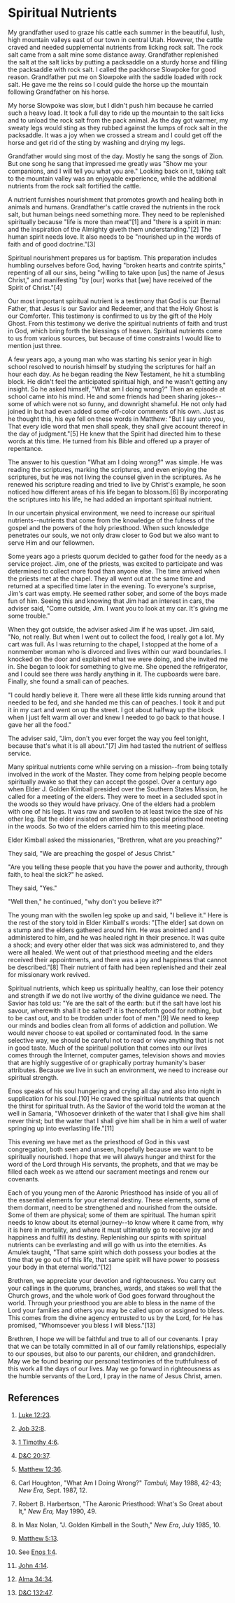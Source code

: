 # Spiritual Nutrients

My grandfather used to graze his cattle each summer in the beautiful, lush,
high mountain valleys east of our town in central Utah. However, the cattle
craved and needed supplemental nutrients from licking rock salt. The rock salt
came from a salt mine some distance away. Grandfather replenished the salt at
the salt licks by putting a packsaddle on a sturdy horse and filling the
packsaddle with rock salt. I called the packhorse Slowpoke for good reason.
Grandfather put me on Slowpoke with the saddle loaded with rock salt. He gave
me the reins so I could guide the horse up the mountain following Grandfather
on his horse.

My horse Slowpoke was slow, but I didn't push him because he carried such a
heavy load. It took a full day to ride up the mountain to the salt licks and
to unload the rock salt from the pack animal. As the day got warmer, my sweaty
legs would sting as they rubbed against the lumps of rock salt in the
packsaddle. It was a joy when we crossed a stream and I could get off the
horse and get rid of the sting by washing and drying my legs.

Grandfather would sing most of the day. Mostly he sang the songs of Zion. But
one song he sang that impressed me greatly was "Show me your companions, and I
will tell you what you are." Looking back on it, taking salt to the mountain
valley was an enjoyable experience, while the additional nutrients from the
rock salt fortified the cattle.

A nutrient furnishes nourishment that promotes growth and healing both in
animals and humans. Grandfather's cattle craved the nutrients in the rock
salt, but human beings need something more. They need to be replenished
spiritually because "life is more than meat"[1] and "there is a spirit in man:
and the inspiration of the Almighty giveth them understanding."[2] The human
spirit needs love. It also needs to be "nourished up in the words of faith and
of good doctrine."[3]

Spiritual nourishment prepares us for baptism. This preparation includes
humbling ourselves before God, having "broken hearts and contrite spirits,"
repenting of all our sins, being "willing to take upon [us] the name of Jesus
Christ," and manifesting "by [our] works that [we] have received of the Spirit
of Christ."[4]

Our most important spiritual nutrient is a testimony that God is our Eternal
Father, that Jesus is our Savior and Redeemer, and that the Holy Ghost is our
Comforter. This testimony is confirmed to us by the gift of the Holy Ghost.
From this testimony we derive the spiritual nutrients of faith and trust in
God, which bring forth the blessings of heaven. Spiritual nutrients come to us
from various sources, but because of time constraints I would like to mention
just three.

A few years ago, a young man who was starting his senior year in high school
resolved to nourish himself by studying the scriptures for half an hour each
day. As he began reading the New Testament, he hit a stumbling block. He
didn't feel the anticipated spiritual high, and he wasn't getting any insight.
So he asked himself, "What am I doing wrong?" Then an episode at school came
into his mind. He and some friends had been sharing jokes--some of which were
not so funny, and downright shameful. He not only had joined in but had even
added some off-color comments of his own. Just as he thought this, his eye
fell on these words in Matthew: "But I say unto you, That every idle word that
men shall speak, they shall give account thereof in the day of judgment."[5]
He knew that the Spirit had directed him to these words at this time. He
turned from his Bible and offered up a prayer of repentance.

The answer to his question "What am I doing wrong?" was simple. He was reading
the scriptures, marking the scriptures, and even enjoying the scriptures, but
he was not living the counsel given in the scriptures. As he renewed his
scripture reading and tried to live by Christ's example, he soon noticed how
different areas of his life began to blossom.[6] By incorporating the
scriptures into his life, he had added an important spiritual nutrient.

In our uncertain physical environment, we need to increase our spiritual
nutrients--nutrients that come from the knowledge of the fulness of the gospel
and the powers of the holy priesthood. When such knowledge penetrates our
souls, we not only draw closer to God but we also want to serve Him and our
fellowmen.

Some years ago a priests quorum decided to gather food for the needy as a
service project. Jim, one of the priests, was excited to participate and was
determined to collect more food than anyone else. The time arrived when the
priests met at the chapel. They all went out at the same time and returned at
a specified time later in the evening. To everyone's surprise, Jim's cart was
empty. He seemed rather sober, and some of the boys made fun of him. Seeing
this and knowing that Jim had an interest in cars, the adviser said, "Come
outside, Jim. I want you to look at my car. It's giving me some trouble."

When they got outside, the adviser asked Jim if he was upset. Jim said, "No,
not really. But when I went out to collect the food, I really got a lot. My
cart was full. As I was returning to the chapel, I stopped at the home of a
nonmember woman who is divorced and lives within our ward boundaries. I
knocked on the door and explained what we were doing, and she invited me in.
She began to look for something to give me. She opened the refrigerator, and I
could see there was hardly anything in it. The cupboards were bare. Finally,
she found a small can of peaches.

"I could hardly believe it. There were all these little kids running around
that needed to be fed, and she handed me this can of peaches. I took it and
put it in my cart and went on up the street. I got about halfway up the block
when I just felt warm all over and knew I needed to go back to that house. I
gave her all the food."

The adviser said, "Jim, don't you ever forget the way you feel tonight,
because that's what it is all about."[7] Jim had tasted the nutrient of
selfless service.

Many spiritual nutrients come while serving on a mission--from being totally
involved in the work of the Master. They come from helping people become
spiritually awake so that they can accept the gospel. Over a century ago when
Elder J. Golden Kimball presided over the Southern States Mission, he called
for a meeting of the elders. They were to meet in a secluded spot in the woods
so they would have privacy. One of the elders had a problem with one of his
legs. It was raw and swollen to at least twice the size of his other leg. But
the elder insisted on attending this special priesthood meeting in the woods.
So two of the elders carried him to this meeting place.

Elder Kimball asked the missionaries, "Brethren, what are you preaching?"

They said, "We are preaching the gospel of Jesus Christ."

"Are you telling these people that you have the power and authority, through
faith, to heal the sick?" he asked.

They said, "Yes."

"Well then," he continued, "why don't you believe it?"

The young man with the swollen leg spoke up and said, "I believe it." Here is
the rest of the story told in Elder Kimball's words: "[The elder] sat down on
a stump and the elders gathered around him. He was anointed and I administered
to him, and he was healed right in their presence. It was quite a shock; and
every other elder that was sick was administered to, and they were all healed.
We went out of that priesthood meeting and the elders received their
appointments, and there was a joy and happiness that cannot be described."[8]
Their nutrient of faith had been replenished and their zeal for missionary
work revived.

Spiritual nutrients, which keep us spiritually healthy, can lose their potency
and strength if we do not live worthy of the divine guidance we need. The
Savior has told us: "Ye are the salt of the earth: but if the salt have lost
his savour, wherewith shall it be salted? it is thenceforth good for nothing,
but to be cast out, and to be trodden under foot of men."[9] We need to keep
our minds and bodies clean from all forms of addiction and pollution. We would
never choose to eat spoiled or contaminated food. In the same selective way,
we should be careful not to read or view anything that is not in good taste.
Much of the spiritual pollution that comes into our lives comes through the
Internet, computer games, television shows and movies that are highly
suggestive of or graphically portray humanity's baser attributes. Because we
live in such an environment, we need to increase our spiritual strength.

Enos speaks of his soul hungering and crying all day and also into night in
supplication for his soul.[10] He craved the spiritual nutrients that quench
the thirst for spiritual truth. As the Savior of the world told the woman at
the well in Samaria, "Whosoever drinketh of the water that I shall give him
shall never thirst; but the water that I shall give him shall be in him a well
of water springing up into everlasting life."[11]

This evening we have met as the priesthood of God in this vast congregation,
both seen and unseen, hopefully because we want to be spiritually nourished. I
hope that we will always hunger and thirst for the word of the Lord through
His servants, the prophets, and that we may be filled each week as we attend
our sacrament meetings and renew our covenants.

Each of you young men of the Aaronic Priesthood has inside of you all of the
essential elements for your eternal destiny. These elements, some of them
dormant, need to be strengthened and nourished from the outside. Some of them
are physical; some of them are spiritual. The human spirit needs to know about
its eternal journey--to know where it came from, why it is here in mortality,
and where it must ultimately go to receive joy and happiness and fulfill its
destiny. Replenishing our spirits with spiritual nutrients can be everlasting
and will go with us into the eternities. As Amulek taught, "That same spirit
which doth possess your bodies at the time that ye go out of this life, that
same spirit will have power to possess your body in that eternal world."[12]

Brethren, we appreciate your devotion and righteousness. You carry out your
callings in the quorums, branches, wards, and stakes so well that the Church
grows, and the whole work of God goes forward throughout the world. Through
your priesthood you are able to bless in the name of the Lord your families
and others you may be called upon or assigned to bless. This comes from the
divine agency entrusted to us by the Lord, for He has promised, "Whomsoever
you bless I will bless."[13]

Brethren, I hope we will be faithful and true to all of our covenants. I pray
that we can be totally committed in all of our family relationships,
especially to our spouses, but also to our parents, our children, and
grandchildren. May we be found bearing our personal testimonies of the
truthfulness of this work all the days of our lives. May we go forward in
righteousness as the humble servants of the Lord, I pray in the name of Jesus
Christ, amen.

## References

  1. [Luke 12:23](https://www.lds.org/scriptures/nt/luke/12.23?lang=eng#22).

  2. [Job 32:8](https://www.lds.org/scriptures/ot/job/32.8?lang=eng#7).

  3. [1 Timothy 4:6](https://www.lds.org/scriptures/nt/1-tim/4.6?lang=eng#5).

  4. [D&amp;C 20:37](https://www.lds.org/scriptures/dc-testament/dc/20.37?lang=eng#36).

  5. [Matthew 12:36](https://www.lds.org/scriptures/nt/matt/12.36?lang=eng#35).

  6. Carl Houghton, "What Am I Doing Wrong?" _Tambuli,_ May 1988, 42-43; _New Era,_ Sept. 1987, 12.

  7. Robert B. Harbertson, "The Aaronic Priesthood: What's So Great about It," _New Era,_ May 1990, 49.

  8. In Max Nolan, "J. Golden Kimball in the South," _New Era_, July 1985, 10.

  9. [Matthew 5:13](https://www.lds.org/scriptures/nt/matt/5.13?lang=eng#12).

  10. See [Enos 1:4](https://www.lds.org/scriptures/bofm/enos/1.4?lang=eng#3).

  11. [John 4:14](https://www.lds.org/scriptures/nt/john/4.14?lang=eng#13).

  12. [Alma 34:34](https://www.lds.org/scriptures/bofm/alma/34.34?lang=eng#33).

  13. [D&amp;C 132:47](https://www.lds.org/scriptures/dc-testament/dc/132.47?lang=eng#46).

